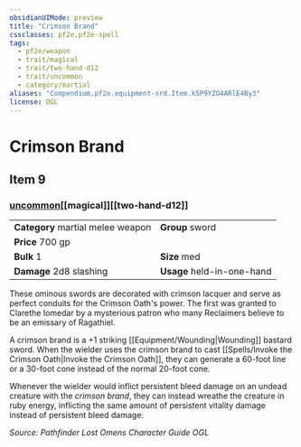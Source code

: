 ```yaml
---
obsidianUIMode: preview
title: "Crimson Brand"
cssclasses: pf2e,pf2e-spell
tags:
  - pf2e/weapon
  - trait/magical
  - trait/two-hand-d12
  - trait/uncommon
  - category/martial
aliases: "Compendium.pf2e.equipment-srd.Item.k5P9YZO4ARlE4By3"
license: OGL
---
```

# Crimson Brand
## Item 9
### [uncommon](uncommon "Uncommon Rarity Trait")[[magical]][[two-hand-d12]]

|  |  |
| -- | -- |
| **Category** martial melee weapon | **Group** sword |
| **Price** 700 gp |  |
| **Bulk** 1 | **Size** med |
| **Damage** 2d8 slashing  | **Usage** held-in-one-hand |



These ominous swords are decorated with crimson lacquer and serve as perfect conduits for the Crimson Oath's power. The first was granted to Clarethe Iomedar by a mysterious patron who many Reclaimers believe to be an emissary of Ragathiel.

A crimson brand is a +1 striking [[Equipment/Wounding|Wounding]] bastard sword. When the wielder uses the crimson brand to cast [[Spells/Invoke the Crimson Oath|Invoke the Crimson Oath]], they can generate a 60-foot line or a 30-foot cone instead of the normal 20-foot cone.

Whenever the wielder would inflict persistent bleed damage on an undead creature with the _crimson brand_, they can instead wreathe the creature in ruby energy, inflicting the same amount of persistent vitality damage instead of persistent bleed damage.

*Source: Pathfinder Lost Omens Character Guide*
*OGL*